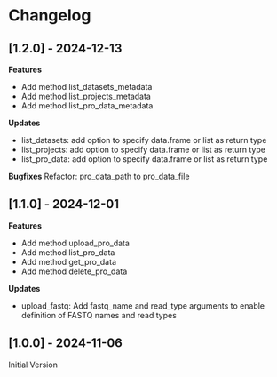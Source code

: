 # Changelog

## [1.2.0] - 2024-12-13

**Features**
- Add method list_datasets_metadata
- Add method list_projects_metadata
- Add method list_pro_data_metadata

**Updates**
- list_datasets: add option to specify data.frame or list as return type
- list_projects: add option to specify data.frame or list as return type
- list_pro_data: add option to specify data.frame or list as return type

**Bugfixes**
Refactor: pro_data_path to pro_data_file

## [1.1.0] - 2024-12-01

**Features**
- Add method upload_pro_data
- Add method list_pro_data
- Add method get_pro_data
- Add method delete_pro_data

**Updates**

- upload_fastq: Add fastq_name and read_type arguments to enable definition of FASTQ names and read types

## [1.0.0] - 2024-11-06

Initial Version